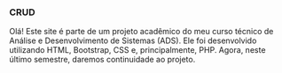 ### CRUD
 Olá! Este site é parte de um projeto acadêmico do meu curso técnico de Análise e Desenvolvimento de Sistemas (ADS). Ele foi desenvolvido utilizando HTML, Bootstrap, CSS e, principalmente, PHP. Agora, neste último semestre, daremos continuidade ao projeto.
